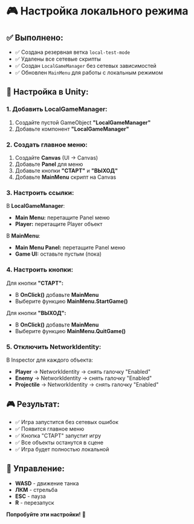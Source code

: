 # 🎮 Настройка локального режима

## ✅ Выполнено:
- ✅ Создана резервная ветка `local-test-mode`
- ✅ Удалены все сетевые скрипты
- ✅ Создан `LocalGameManager` без сетевых зависимостей
- ✅ Обновлен `MainMenu` для работы с локальным режимом

## 🔧 Настройка в Unity:

### **1. Добавить LocalGameManager:**
1. Создайте пустой GameObject **"LocalGameManager"**
2. Добавьте компонент **"LocalGameManager"**

### **2. Создать главное меню:**
1. Создайте **Canvas** (UI → Canvas)
2. Добавьте **Panel** для меню
3. Добавьте кнопки **"СТАРТ"** и **"ВЫХОД"**
4. Добавьте **MainMenu** скрипт на Canvas

### **3. Настроить ссылки:**
В **LocalGameManager**:
- **Main Menu:** перетащите Panel меню
- **Player:** перетащите Player объект

В **MainMenu**:
- **Main Menu Panel:** перетащите Panel меню
- **Game UI:** оставьте пустым (пока)

### **4. Настроить кнопки:**
Для кнопки **"СТАРТ":**
- В **OnClick()** добавьте **MainMenu**
- Выберите функцию **MainMenu.StartGame()**

Для кнопки **"ВЫХОД":**
- В **OnClick()** добавьте **MainMenu**
- Выберите функцию **MainMenu.QuitGame()**

### **5. Отключить NetworkIdentity:**
В Inspector для каждого объекта:
- **Player** → NetworkIdentity → снять галочку "Enabled"
- **Enemy** → NetworkIdentity → снять галочку "Enabled"
- **Projectile** → NetworkIdentity → снять галочку "Enabled"

## 🎮 Результат:
- ✅ Игра запустится без сетевых ошибок
- ✅ Появится главное меню
- ✅ Кнопка "СТАРТ" запустит игру
- ✅ Все объекты останутся в сцене
- ✅ Игра будет полностью локальной

## 🔧 Управление:
- **WASD** - движение танка
- **ЛКМ** - стрельба
- **ESC** - пауза
- **R** - перезапуск

**Попробуйте эти настройки!** 🚀 